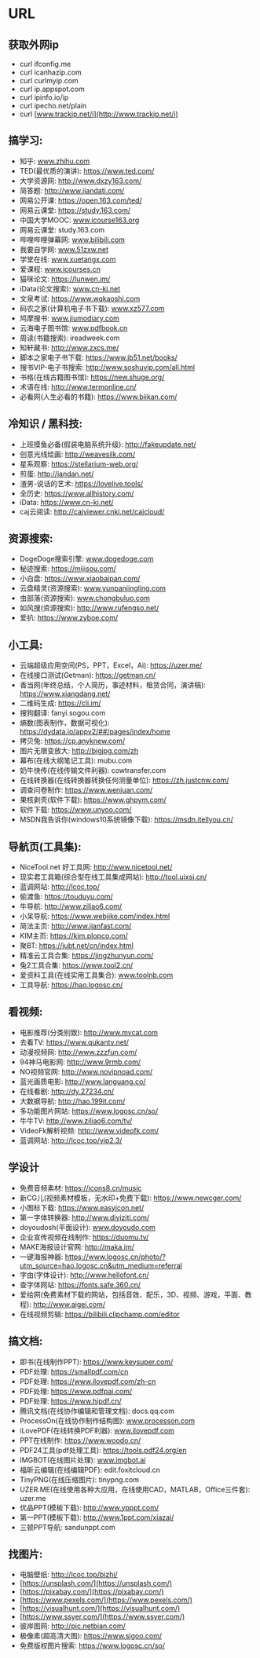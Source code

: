 # URL

## 获取外网ip
- curl ifconfig.me
- curl icanhazip.com
- curl curlmyip.com
- curl ip.appspot.com
- curl ipinfo.io/ip
- curl ipecho.net/plain
- curl [www.trackip.net/i](http://www.trackip.net/i)

## 搞学习:

- 知乎: www.zhihu.com
- TED(最优质的演讲): https://www.ted.com/
- 大学资源网: http://www.dxzy163.com/
- 简答题: http://www.jiandati.com/
- 网易公开课: https://open.163.com/ted/
- 网易云课堂: https://study.163.com/
- 中国大学MOOC: www.icourse163.org
- 网易云课堂: study.163.com
- 哔哩哔哩弹幕网: www.bilibili.com
- 我要自学网: www.51zxw.net
- 学堂在线: www.xuetangx.com
- 爱课程: www.icourses.cn
- 猫咪论文: https://lunwen.im/
- iData(论文搜索): www.cn-ki.net
- 文泉考试: https://www.wqkaoshi.com
- 码农之家(计算机电子书下载): www.xz577.com
- 鸠摩搜书: www.jiumodiary.com
- 云海电子图书馆: www.pdfbook.cn
- 周读(书籍搜索): ireadweek.com
- 知轩藏书: http://www.zxcs.me/
- 脚本之家电子书下载: https://www.jb51.net/books/
- 搜书VIP-电子书搜索: http://www.soshuvip.com/all.html
- 书格(在线古籍图书馆): https://new.shuge.org/
- 术语在线: http://www.termonline.cn/
- 必看网(人生必看的书籍): https://www.biikan.com/


## 冷知识 / 黑科技:

- 上班摸鱼必备(假装电脑系统升级): http://fakeupdate.net/
- 创意光线绘画: http://weavesilk.com/
- 星系观察: https://stellarium-web.org/
- 煎蛋: http://jandan.net/
- 渣男-说话的艺术: https://lovelive.tools/
- 全历史: https://www.allhistory.com/
- iData: https://www.cn-ki.net/
- caj云阅读: http://cajviewer.cnki.net/cajcloud/


## 资源搜索:

- DogeDoge搜索引擎: www.dogedoge.com
- 秘迹搜索: https://mijisou.com/
- 小白盘: https://www.xiaobaipan.com/
- 云盘精灵(资源搜索): www.yunpanjingling.com
- 虫部落(资源搜索): www.chongbuluo.com
- 如风搜(资源搜索): http://www.rufengso.net/
- 爱扒: https://www.zyboe.com/


## 小工具:

- 云端超级应用空间(PS，PPT，Excel，Ai): https://uzer.me/
- 在线接口测试(Getman): https://getman.cn/
- 香当网(年终总结，个人简历，事迹材料，租赁合同，演讲稿): https://www.xiangdang.net/
- 二维码生成: https://cli.im/
- 搜狗翻译: fanyi.sogou.com
- 熵数(图表制作，数据可视化): https://dydata.io/appv2/##/pages/index/home
- 拷贝兔: https://cp.anyknew.com/
- 图片无限变放大: http://bigjpg.com/zh
- 幕布(在线大纲笔记工具): mubu.com
- 奶牛快传(在线传输文件利器): cowtransfer.com
- 在线转换器(在线转换器转换任何测量单位): https://zh.justcnw.com/
- 调查问卷制作: https://www.wenjuan.com/
- 果核剥壳(软件下载): https://www.ghpym.com/
- 软件下载: https://www.unyoo.com/
- MSDN我告诉你(windows10系统镜像下载): https://msdn.itellyou.cn/


## 导航页(工具集):

- NiceTool.net 好工具网: http://www.nicetool.net/
- 现实君工具箱(综合型在线工具集成网站): http://tool.uixsj.cn/
- 蓝调网站: http://lcoc.top/
- 偷渡鱼: https://touduyu.com/
- 牛导航: http://www.ziliao6.com/
- 小呆导航: https://www.webjike.com/index.html
- 简法主页: http://www.jianfast.com/
- KIM主页: https://kim.plopco.com/
- 聚BT: https://jubt.net/cn/index.html
- 精准云工具合集: https://jingzhunyun.com/
- 兔2工具合集: https://www.tool2.cn/
- 爱资料工具(在线实用工具集合): www.toolnb.com
- 工具导航: https://hao.logosc.cn/


## 看视频:

- 电影推荐(分类别致): http://www.mvcat.com
- 去看TV: https://www.qukantv.net/
- 动漫视频网: http://www.zzzfun.com/
- 94神马电影网: http://www.9rmb.com/
- NO视频官网: http://www.novipnoad.com/
- 蓝光画质电影: http://www.languang.co/
- 在线看剧: http://dy.27234.cn/
- 大数据导航: http://hao.199it.com/
- 多功能图片网站: https://www.logosc.cn/so/
- 牛牛TV: http://www.ziliao6.com/tv/
- VideoFk解析视频: http://www.videofk.com/
- 蓝调网站: http://lcoc.top/vip2.3/


## 学设计

- 免费音频素材: https://icons8.cn/music
- 新CG儿(视频素材模板，无水印+免费下载): https://www.newcger.com/
- 小图标下载: https://www.easyicon.net/
- 第一字体转换器: http://www.diyiziti.com/
- doyoudosh(平面设计): www.doyoudo.com
- 企业宣传视频在线制作: https://duomu.tv/
- MAKE海报设计官网: http://maka.im/
- 一键海报神器: https://www.logosc.cn/photo/?utm_source=hao.logosc.cn&utm_medium=referral
- 字由(字体设计): http://www.hellofont.cn/
- 查字体网站: https://fonts.safe.360.cn/
- 爱给网(免费素材下载的网站，包括音效、配乐，3D、视频、游戏，平面、教程): http://www.aigei.com/
- 在线视频剪辑: https://bilibili.clipchamp.com/editor


## 搞文档:

- 即书(在线制作PPT): https://www.keysuper.com/
- PDF处理: https://smallpdf.com/cn
- PDF处理: https://www.ilovepdf.com/zh-cn
- PDF处理: https://www.pdfpai.com/
- PDF处理: https://www.hipdf.cn/
- 腾讯文档(在线协作编辑和管理文档): docs.qq.com
- ProcessOn(在线协作制作结构图): www.processon.com
- iLovePDF(在线转换PDF利器): www.ilovepdf.com
- PPT在线制作: https://www.woodo.cn/
- PDF24工具(pdf处理工具): https://tools.pdf24.org/en
- IMGBOT(在线图片处理): www.imgbot.ai
- 福昕云编辑(在线编辑PDF): edit.foxitcloud.cn
- TinyPNG(在线压缩图片): tinypng.com
- UZER.ME(在线使用各种大应用，在线使用CAD，MATLAB，Office三件套): uzer.me
- 优品PPT(模板下载): http://www.ypppt.com/
- 第一PPT(模板下载): http://www.1ppt.com/xiazai/
- 三顿PPT导航: sandunppt.com


## 找图片:

- 电脑壁纸: http://lcoc.top/bizhi/
- [https://unsplash.com/](https://unsplash.com/)
- [https://pixabay.com/](https://pixabay.com/)
- [https://www.pexels.com/](https://www.pexels.com/)
- [https://visualhunt.com/](https://visualhunt.com/)
- [https://www.ssyer.com/](https://www.ssyer.com/)
- 彼岸图网: http://pic.netbian.com/
- 极像素(超高清大图): https://www.sigoo.com/
- 免费版权图片搜索: https://www.logosc.cn/so/
